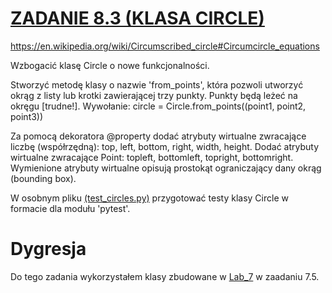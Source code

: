 # [ZADANIE 8.3 (KLASA CIRCLE)](circles.py)
https://en.wikipedia.org/wiki/Circumscribed_circle#Circumcircle_equations

Wzbogacić klasę Circle o nowe funkcjonalności.

Stworzyć metodę klasy o nazwie 'from_points', która pozwoli utworzyć okrąg z listy lub krotki zawierającej trzy punkty. Punkty będą leżeć na okręgu [trudne!]. Wywołanie:
circle = Circle.from_points((point1, point2, point3))

Za pomocą dekoratora @property dodać atrybuty wirtualne zwracające liczbę (współrzędną): top, left, bottom, right, width, height. Dodać atrybuty wirtualne zwracające Point: topleft, bottomleft, topright, bottomright. Wymienione atrybuty wirtualne opisują prostokąt ograniczający dany okrąg (bounding box).

W osobnym pliku [(test_circles.py)](test_circles.py) przygotować testy klasy Circle w formacie dla modułu 'pytest'.

# Dygresja
Do tego zadania wykorzystałem klasy zbudowane w [Lab_7](../Lab_7/README.md) w zaadaniu 7.5.